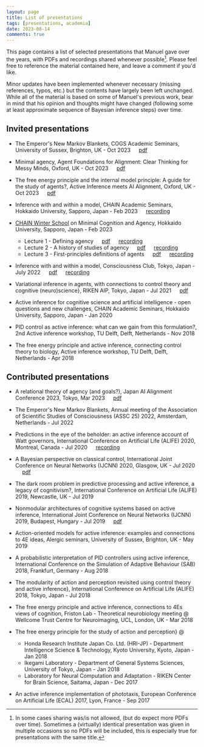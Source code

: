 ```yaml
---
layout: page
title: List of presentations
tags: [presentations, academia]
date: 2023-08-14
comments: true
---
```


This page contains a list of selected presentations that Manuel gave over the years, with PDFs and recordings shared whenever possible[^1]. Please feel free to reference the material contained here, and leave a comment if you'd like.

Minor updates have been implemented whenever necessary (missing references, typos, etc.) but the contents have largely been left unchanged. While all of the material is based on some of Manuel's previous work, bear in mind that his opinion and thoughts might have changed (following some at least approximate sequence of Bayesian inference steps) over time.

[^1]: In some cases sharing was/is not allowed, (but do expect more PDFs over time). Sometimes a (virtually) identical presentation was given in multiple occasions so no PDFs will be included, this is especially true for presentations with the same title.

## Invited presentations

- The Emperor's New Markov Blankets, COGS Academic Seminars, University of Sussex, Brighton, UK - Oct 2023 &emsp; [pdf](/assets/pdf/presentations/COGSBrighton2023.pdf)

- Minimal agency, Agent Foundations for Alignment: Clear Thinking for Messy Minds, Oxford, UK - Oct 2023 &emsp; [pdf](/assets/pdf/presentations/MinimalAgencyOxford2023.pdf)

- The free energy principle and the internal model principle: A guide for the study of agents?, Active Inference meets AI Alignment, Oxford, UK - Oct 2023 &emsp; [pdf](/assets/pdf/presentations/AIAlignmentActiveInferenceOxford2023.pdf)

- Inference with and within a model, CHAIN Academic Seminars, Hokkaido University, Sapporo, Japan - Feb 2023 &emsp; [recording](https://www.youtube.com/watch?v=yA-d1atSzWs&t=371s&ab_channel=%E5%8C%97%E6%B5%B7%E9%81%93%E5%A4%A7%E5%AD%A6%E4%BA%BA%E9%96%93%E7%9F%A5%E3%83%BB%E8%84%B3%E3%83%BBAI%E7%A0%94%E7%A9%B6%E6%95%99%E8%82%B2%E3%82%BB%E3%83%B3%E3%82%BF%E3%83%BC%28CHAIN%29)

- [CHAIN Winter School](https://www.chain.hokudai.ac.jp/events/3101/) on Minimal Cognition and Agency, Hokkaido University, Sapporo, Japan - Feb 2023
	- Lecture 1 - Defining agency &emsp; [pdf](/assets/pdf/presentations/Lecture1_Baltieri.pdf) &emsp; [recording](https://youtu.be/h3odndlkDoc?t=1761)
	- Lecture 2 - A history of studies of agency &emsp; [pdf](/assets/pdf/presentations/Lecture2_Baltieri.pdf) &emsp; [recording](https://www.youtube.com/watch?v=HE9c9XoZ7vQ&list=PLWkKadjdO-Xa17EjsKrc-IyhW-2XW8g36&index=3&ab_channel=%E5%8C%97%E6%B5%B7%E9%81%93%E5%A4%A7%E5%AD%A6%E4%BA%BA%E9%96%93%E7%9F%A5%E3%83%BB%E8%84%B3%E3%83%BBAI%E7%A0%94%E7%A9%B6%E6%95%99%E8%82%B2%E3%82%BB%E3%83%B3%E3%82%BF%E3%83%BC%28CHAIN%29)
	- Lecture 3 - First-principles definitions of agents &emsp; [pdf](/assets/pdf/presentations/Lecture3_Baltieri.pdf) &emsp; [recording](https://www.youtube.com/watch?v=7h3jk4U3f9k&list=PLWkKadjdO-Xa17EjsKrc-IyhW-2XW8g36&index=5&ab_channel=%E5%8C%97%E6%B5%B7%E9%81%93%E5%A4%A7%E5%AD%A6%E4%BA%BA%E9%96%93%E7%9F%A5%E3%83%BB%E8%84%B3%E3%83%BBAI%E7%A0%94%E7%A9%B6%E6%95%99%E8%82%B2%E3%82%BB%E3%83%B3%E3%82%BF%E3%83%BC%28CHAIN%29)

- Inference with and within a model, Consciousness Club, Tokyo, Japan - July 2022 &emsp; [pdf](/assets/pdf/presentations/CC_Tokyo.pdf) &emsp; [recording](https://www.youtube.com/watch?v=ascyxuJ6lIk&ab_channel=ConsciousnessClubTokyo)

- Variational inference in agents, with connections to control theory and cognitive (neuro)science}, RIKEN AIP, Tokyo, Japan - Jul 2021 &emsp; [pdf](/assets/pdf/presentations/RIKENAIP.pdf)

- Active inference for cognitive science and artificial intelligence - open questions and new challenges, CHAIN Academic Seminars, Hokkaido University, Sapporo, Japan - Jan 2020

- PID control as active inference: what can we gain from this formulation?, 2nd Active inference workshop, TU Delft, Delft, Netherlands - Nov 2018

- The free energy principle and active inference, connecting control theory to biology, Active inference workshop, TU Delft, Delft, Netherlands - Apr 2018


## Contributed presentations

- A relational theory of agency (and goals?), Japan AI Alignment Conference 2023, Tokyo, Mar 2023 &emsp; [pdf](/assets/pdf/presentations/AgencyAlignmentTokyo2023.pdf)

- The Emperor's New Markov Blankets, Annual meeting of the Association of Scientific Studies of Consciousness (ASSC 25) 2022, Amsterdam, Netherlands -  Jul 2022

- Predictions in the eye of the beholder: an active inference account of Watt governors, International Conference on Artificial Life (ALIFE) 2020, Montreal, Canada - Jul 2020 &emsp; [recording](https://www.youtube.com/watch?v=BJauifkLEAE&ab_channel=ALife2020Conference)

- A Bayesian perspective on classical control, International Joint Conference on Neural Networks (IJCNN) 2020, Glasgow, UK - Jul 2020 &emsp; [pdf](/assets/pdf/presentations/IJCNN2020.pdf)

- The dark room problem in predictive processing and active inference, a legacy of cognitivism?, International Conference on Artificial Life (ALIFE) 2019, Newcastle, UK - Jul 2019

- Nonmodular architectures of cognitive systems based on active inference, International Joint Conference on Neural Networks (IJCNN) 2019, Budapest, Hungary - Jul 2019 &emsp; [pdf](/assets/pdf/presentations/IJCNN2019.pdf)

- Action-oriented models for active inference: examples and connections to 4E ideas, Alergic seminars, University of Sussex, Brighton, UK - May 2019

- A probabilistic interpretation of PID controllers using active inference, International Conference on the Simulation of Adaptive Behaviour (SAB) 2018, Frankfurt, Germany -  Aug 2018

- The modularity of action and perception revisited using control theory and active inference}, International Conference on Artificial Life (ALIFE) 2018, Tokyo, Japan - Jul 2018

- The free energy principle and active inference, connections to 4Es views of cognition, Friston Lab - Theoretical neurobiology meeting @ Wellcome Trust Centre for Neuroimaging, UCL, London, UK - Mar 2018

- The free energy principle for the study of action and perception} @
    - Honda Research Institute Japan Co. Ltd. (HRI-JP) - Department Intelligence Science \& Technology, Kyoto University, Kyoto, Japan - Jan 2018
    - Ikegami Laboratory - Department of General Systems Sciences, University of Tokyo, Japan - Jan 2018
    - Laboratory for Neural Computation and Adaptation - RIKEN Center for Brain Science, Saitama, Japan - Dec 2017

- An active inference implementation of phototaxis, European Conference on Artificial Life (ECAL) 2017, Lyon, France - Sep 2017
